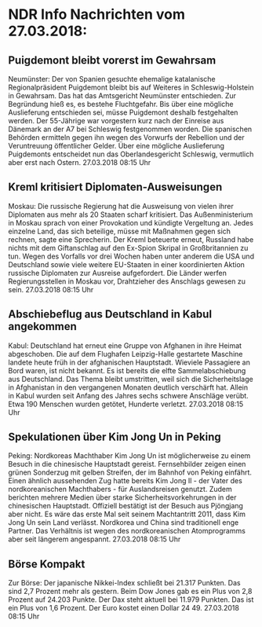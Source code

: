 # NDR Info Nachrichten vom 27.03.2018:


## Puigdemont bleibt vorerst im Gewahrsam
Neumünster: Der von Spanien gesuchte ehemalige katalanische Regionalpräsident Puigdemont bleibt bis auf Weiteres in Schleswig-Holstein in Gewahrsam. Das hat das Amtsgericht Neumünster entschieden. Zur Begründung hieß es, es bestehe Fluchtgefahr. Bis über eine mögliche Auslieferung entschieden sei, müsse Puigdemont deshalb festgehalten werden. Der 55-Jährige war vorgestern kurz nach der Einreise aus Dänemark an der A7 bei Schleswig festgenommen worden. Die spanischen Behörden ermitteln gegen ihn wegen des Vorwurfs der Rebellion und der Veruntreuung öffentlicher Gelder. Über eine mögliche Auslieferung Puigdemonts entscheidet nun das Oberlandesgericht Schleswig, vermutlich aber erst nach Ostern. 27.03.2018 08:15 Uhr 

## Kreml kritisiert Diplomaten-Ausweisungen
Moskau: Die russische Regierung hat die Ausweisung von vielen ihrer Diplomaten aus mehr als 20 Staaten scharf kritisiert. Das Außenministerium in Moskau sprach von einer Provokation und kündigte Vergeltung an. Jedes einzelne Land, das sich beteilige, müsse mit Maßnahmen gegen sich rechnen, sagte eine Sprecherin. Der Kreml beteuerte erneut, Russland habe nichts mit dem Giftanschlag auf den Ex-Spion Skripal in Großbritannien zu tun. Wegen des Vorfalls vor drei Wochen haben unter anderem die USA und Deutschland sowie viele weitere EU-Staaten in einer koordinierten Aktion russische Diplomaten zur Ausreise aufgefordert. Die Länder werfen Regierungsstellen in Moskau vor, Drahtzieher des Anschlags gewesen zu sein. 27.03.2018 08:15 Uhr 

## Abschiebeflug aus Deutschland in Kabul angekommen
Kabul: Deutschland hat erneut eine Gruppe von Afghanen in ihre Heimat abgeschoben. Die auf dem Flughafen Leipzig-Halle gestartete Maschine landete heute früh in der afghanischen Hauptstadt. Wieviele Passagiere an Bord waren, ist nicht bekannt. Es ist bereits die elfte Sammelabschiebung aus Deutschland. Das Thema bleibt umstritten, weil sich die Sicherheitslage in Afghanistan in den vergangenen Monaten deutlich verschärft hat. Allein in Kabul wurden seit Anfang des Jahres sechs schwere Anschläge verübt. Etwa 190 Menschen wurden getötet, Hunderte verletzt. 27.03.2018 08:15 Uhr 

## Spekulationen über Kim Jong Un in Peking
Peking: Nordkoreas Machthaber Kim Jong Un ist möglicherweise zu einem Besuch in die chinesische Hauptstadt gereist. Fernsehbilder zeigen einen grünen Sonderzug mit gelben Streifen, der im Bahnhof von Peking einfährt. Einen ähnlich aussehenden Zug hatte bereits Kim Jong Il - der Vater des nordkoreanischen Machthabers - für Auslandsreisen genutzt. Zudem berichten mehrere Medien über starke Sicherheitsvorkehrungen in der chinesischen Hauptstadt. Offiziell bestätigt ist der Besuch aus Pjöngjang aber nicht. Es wäre das erste Mal seit seinem Machtantritt 2011, dass Kim Jong Un sein Land verlässt. Nordkorea und China sind traditionell enge Partner. Das Verhältnis ist wegen des nordkoreanischen Atomprogramms aber seit längerem angespannt. 27.03.2018 08:15 Uhr 

## Börse Kompakt
Zur Börse: Der japanische Nikkei-Index schließt bei 21.317 Punkten. Das sind 2,7 Prozent mehr als gestern. Beim Dow Jones gab es ein Plus von 2,8 Prozent auf 24.203 Punkte. Der Dax steht aktuell bei 11.979 Punkten. Das ist ein Plus von 1,6 Prozent. Der Euro kostet einen Dollar 24 49. 27.03.2018 08:15 Uhr 
